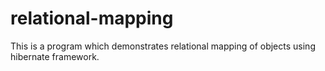 # relational-mapping
This is a program which demonstrates relational mapping of objects using hibernate framework.
